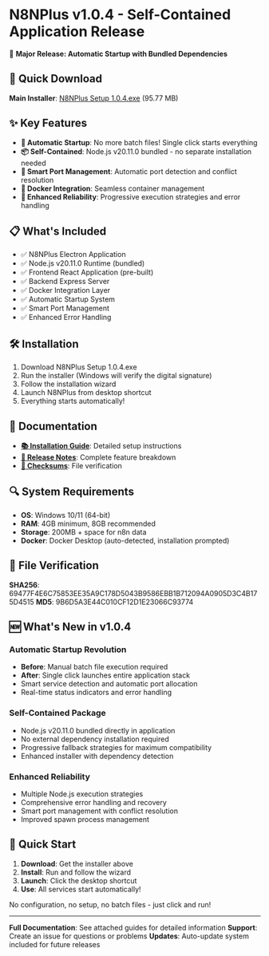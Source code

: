 # N8NPlus v1.0.4 - Self-Contained Application Release

🎉 **Major Release: Automatic Startup with Bundled Dependencies**

## 🚀 Quick Download

**Main Installer**: [N8NPlus Setup 1.0.4.exe](https://github.com/BWolf-16/N8NPlus/releases/download/v1.0.4/N8NPlus%20Setup%201.0.4.exe) (95.77 MB)

## ✨ Key Features

- **🔄 Automatic Startup**: No more batch files! Single click starts everything
- **📦 Self-Contained**: Node.js v20.11.0 bundled - no separate installation needed
- **🎯 Smart Port Management**: Automatic port detection and conflict resolution
- **🐳 Docker Integration**: Seamless container management
- **🔧 Enhanced Reliability**: Progressive execution strategies and error handling

## 📋 What's Included

- ✅ N8NPlus Electron Application
- ✅ Node.js v20.11.0 Runtime (bundled)
- ✅ Frontend React Application (pre-built)
- ✅ Backend Express Server
- ✅ Docker Integration Layer
- ✅ Automatic Startup System
- ✅ Smart Port Management
- ✅ Enhanced Error Handling

## 🛠️ Installation

1. Download N8NPlus Setup 1.0.4.exe
2. Run the installer (Windows will verify the digital signature)
3. Follow the installation wizard
4. Launch N8NPlus from desktop shortcut
5. Everything starts automatically!

## 📖 Documentation

- **[📚 Installation Guide](https://github.com/BWolf-16/N8NPlus/releases/download/v1.0.4/INSTALLATION_GUIDE_v1.0.4.md)**: Detailed setup instructions
- **[📝 Release Notes](https://github.com/BWolf-16/N8NPlus/releases/download/v1.0.4/RELEASE_NOTES_v1.0.4.md)**: Complete feature breakdown
- **[🔐 Checksums](https://github.com/BWolf-16/N8NPlus/releases/download/v1.0.4/CHECKSUMS_v1.0.4.md)**: File verification

## 🔍 System Requirements

- **OS**: Windows 10/11 (64-bit)
- **RAM**: 4GB minimum, 8GB recommended
- **Storage**: 200MB + space for n8n data
- **Docker**: Docker Desktop (auto-detected, installation prompted)

## 🔐 File Verification

**SHA256**: 69477F4E6C75853EE35A9C178D5043B9586EBB1B712094A0905D3C4B175D4515
**MD5**: 9B6D5A3E44C010CF12D1E23066C93774

## 🆕 What's New in v1.0.4

### Automatic Startup Revolution
- **Before**: Manual batch file execution required
- **After**: Single click launches entire application stack
- Smart service detection and automatic port allocation
- Real-time status indicators and error handling

### Self-Contained Package
- Node.js v20.11.0 bundled directly in application
- No external dependency installation required
- Progressive fallback strategies for maximum compatibility
- Enhanced installer with dependency detection

### Enhanced Reliability
- Multiple Node.js execution strategies
- Comprehensive error handling and recovery
- Smart port management with conflict resolution
- Improved spawn process management

## 🚀 Quick Start

1. **Download**: Get the installer above
2. **Install**: Run and follow the wizard
3. **Launch**: Click the desktop shortcut
4. **Use**: All services start automatically!

No configuration, no setup, no batch files - just click and run!

---

**Full Documentation**: See attached guides for detailed information
**Support**: Create an issue for questions or problems
**Updates**: Auto-update system included for future releases
